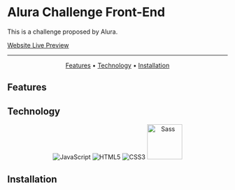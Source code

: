 # Alura Challenge Front-End

This is a challenge proposed by Alura.

[Website Live Preview](https://aluradev.vercel.app/)

---

<p align="center">
 <a href="#features">Features</a> • 
 <a href="#techs">Technology</a> • 
 <a href="#instalation">Installation</a>
</p>

## Features


## Technology
<p align="center">
  <img alt="JavaScript" src="https://img.shields.io/badge/javascript-%23323330.svg?style=for-the-badge&logo=javascript&logoColor=%23F7DF1E"/>
  <img alt="HTML5" src="https://img.shields.io/badge/html5-%23E34F26.svg?style=for-the-badge&logo=html5&logoColor=white"/>
  <img alt="CSS3" src="https://img.shields.io/badge/css3-%231572B6.svg?style=for-the-badge&logo=css3&logoColor=white"/>
  <img alt="Sass" src="https://img.shields.io/badge/Sass-CC6699?style=for-the-badge&logo=sass&logoColor=white" width="80" target="_blank">

  
</p>

## Installation




